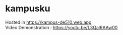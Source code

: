 # kampusku
Hosted in https://kampus-de510.web.app <br />
Video Demonstration : https://youtu.be/L3Qal6AAw00
